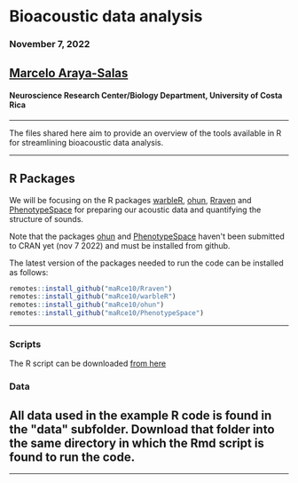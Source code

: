 # Bioacoustic data analysis

### November 7, 2022

## [Marcelo Araya-Salas](marceloarayasalas.weebly.com/)
#### Neuroscience Research Center/Biology Department, University of Costa Rica

---

The files shared here aim to provide an overview of the tools available in R for streamlining bioacoustic data analysis. 

---

## R Packages

We will be focusing on the R packages [warbleR](https://marce10.github.io/warbleR/), [ohun](https://marce10.github.io/ohun/), [Rraven](https://marce10.github.io/Rraven/) and [PhenotypeSpace](https://marce10.github.io/PhenotypeSpace/) for preparing our acoustic data and quantifying the structure of sounds. 

Note that the packages [ohun](https://marce10.github.io/ohun/) and [PhenotypeSpace](https://marce10.github.io/PhenotypeSpace/) haven't been submitted to CRAN yet (nov 7 2022) and must be installed from github.

The latest version of the packages needed to run the code can be installed as follows:

``` r
remotes::install_github("maRce10/Rraven")
remotes::install_github("maRce10/warbleR")
remotes::install_github("maRce10/ohun")
remotes::install_github("maRce10/PhenotypeSpace")


```

---

### Scripts
  
The R script can be downloaded [from here](https://raw.githubusercontent.com/eco4cast/Statistical-Methods-Seminar-Series/main/araya-salas_bioacoustics/example_code_bioacoustics_Araya-Salas_2022.Rmd)  
  
### Data

All data used in the example R code is found in the "data" subfolder. Download that folder into the same directory in which the Rmd script is found to run the code. 
---


  
---
